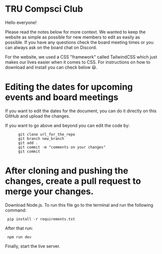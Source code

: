 # TRU Compsci Club
Hello everyone!

Please read the notes below for more context. We wanted to keep the website as simple as possible for new members to edit as easily as possible. If you have any questions check the board meeting times or you can always ask on the board chat on Discord.

For the website, we used a CSS "framework" called TailwindCSS which just makes our lives easier when it comes to CSS. For instructions on how to download and install you can check below 😃.

# Editing the dates for upcoming events and board meetings

If you want to edit the dates for the document, you can do it directly on this GitHub and upload the changes. 

If you want to go above and beyond you can edit the code by:

          git clone url_for_the_repo
          git branch new_branch
          git add .
          git commit -m "comments on your changes"
          git commit

# After cloning and pushing the changes, create a pull request to merge your changes.

Download Node.js.
To run this file go to the terminal and run the following command: 

     pip install -r requirements.txt


After that run: 

     npm run dev

Finally, start the live server.
